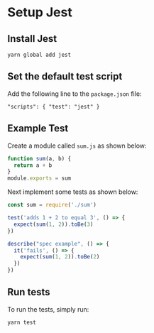# Setup Jest

## Install Jest
``` 
yarn global add jest 
```

## Set the default test script

Add the following line to the `package.json` file:

``` 
"scripts": { "test": "jest" }
```

## Example Test

Create a module called `sum.js` as shown below:

```javascript
function sum(a, b) {
  return a + b
}
module.exports = sum
```

Next implement some tests as shown below:

```javascript
const sum = require('./sum')

test('adds 1 + 2 to equal 3', () => {
  expect(sum(1, 2)).toBe(3)
})

describe("spec example", () => {
  it('fails', () => {
    expect(sum(1, 2)).toBe(2)
  })
})

```

## Run tests

To run the tests, simply run:

``` 
yarn test
```

